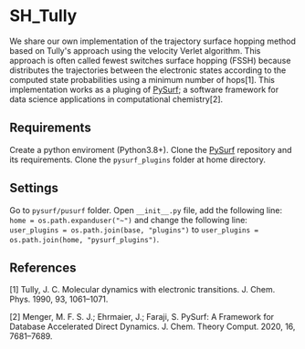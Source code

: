 # SH_Tully
We share our own implementation of the trajectory surface hopping method based on Tully's approach using the velocity Verlet algorithm. This approach is often called fewest switches surface hopping (FSSH) because distributes the trajectories between the electronic states according to the computed state probabilities using a minimum number of hops[1].
This implementation works as a pluging of [PySurf](https://github.com/MFSJMenger/pysurf); a software framework for data science applications in computational chemistry[2].
## Requirements
Create a python enviroment (Python3.8+). Clone the [PySurf](https://github.com/MFSJMenger/pysurf) repository and its requirements. Clone the `pysurf_plugins` folder at home directory. 
## Settings
Go to `pysurf/pusurf` folder. Open `__init__.py` file, add the following line: `home = os.path.expanduser("~")` and change the following line: `user_plugins = os.path.join(base, "plugins")` to `user_plugins = os.path.join(home, "pysurf_plugins")`. 
## References
[1] Tully, J. C. Molecular dynamics with electronic transitions. J. Chem. Phys. 1990, 93,
1061–1071.

[2] Menger, M. F. S. J.; Ehrmaier, J.; Faraji, S. PySurf: A Framework for Database
Accelerated Direct Dynamics. J. Chem. Theory Comput. 2020, 16, 7681–7689.

